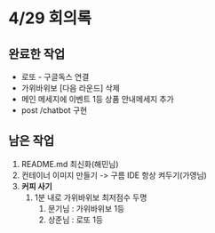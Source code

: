 

# 4/29 회의록

## 완료한 작업

- 로또 - 구글독스 연결
- 가위바위보 [다음 라운드] 삭제
- 메인 메세지에 이벤트 1등 상품 안내메세지 추가
- post /chatbot 구현

## 남은 작업

1. README.md 최신화(해민님)
2. 컨테이너 이미지 만들기 -> 구름 IDE 항상 켜두기(가영님)
3. **커피 사기**
   1. 1분 내로 가위바위보 최저점수 두명
      1. 문기님 : 가위바위보 1등
      2. 상준님 : 로또 1등

